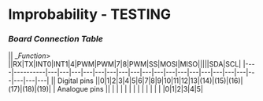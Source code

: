 Improbability - TESTING
=======================

### *Board Connection Table*

|| __Function_> ||RX|TX|INT0|INT1|4|PWM|PWM|7|8|PWM|SS|MOSI|MISO|||||SDA|SCL|
|----|----------|---|---|---|---|---|---|---|---|---|---|---|---|---|---|---|---|---|---|---|---|---|
|| Digital pins ||0|1|2|3|4|5|6|7|8|9|10|11|12|13|(14)|(15)|(16)|(17)|(18)|(19)|
| Analogue pins || | | | | | | | | | |  |  |  |0|1|2|3|4|5|
<!--
| pButton | PushButton ||||X||||||||||||||||||
| oneWire | DS18B20 temperature sensor(s) ||0|1|2|3|4|X|6|7|8|9|10|11|12|13|(14)|(15)|(16)|(17)|(18)|(19)|
| SSR_PIN | Control output ||0|1|2|3|4|5|X|7|8|9|10|11|12|13|(14)|(15)|(16)|(17)|(18)|(19)|
| pushFb | LED in switch ||0|1|2|3|4|5|6|7|8|9|10|11|12|13|(14)|(15)|(16)|(17)|(18)|(19)|
| SS~ | Ethernet ||0|1|2|3|4|5|6|7|8|9|X|11|12|13|(14)|(15)|(16)|(17)|(18)|(19)|
| MOSI~ | Ethernet ||0|1|2|3|4|5|6|7|8|9|10|X|12|13|(14)|(15)|(16)|(17)|(18)|(19)|
| MISO | Ethernet ||0|1|2|3|4|5|6|7|8|9|10|11|X|13|(14)|(15)|(16)|(17)|(18)|(19)|
| SCK | Ethernet ||0|1|2|3|4|5|6|7|8|9|10|11|12|X|(14)|(15)|(16)|(17)|(18)|(19)|
| LOAD | CSLT Hall Effect current sensor? ||0|1|2|3|4|5|6|7|8|9|10|11|12|13|X|(15)|(16)|(17)|(18)|(19)|
| RED_PIN | Red LED ||0|1|2|3|4|5|6|7|8|9|10|11|12|13|(14)|X|(16)|(17)|(18)|(19)|
| GREEN_PIN | Green LED ||0|1|2|3|4|5|6|7|8|9|10|11|12|13|(14)|(15)|X|(17)|(18)|(19)|
| BLUE_PIN | Blue LED ||0|1|2|3|4|5|6|7|8|9|10|11|12|13|(14)|(15)|(16)|X|(18)|(19)|
 -->
